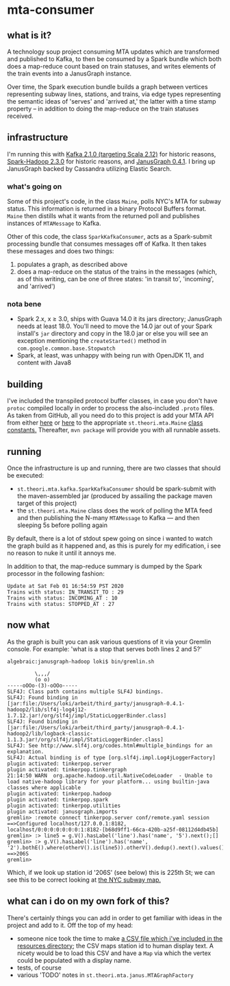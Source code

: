 # mta-consumer

## what is it?
A technology soup project consuming MTA updates which are transformed and published to Kafka, to then be
consumed by a Spark bundle which both does a map-reduce count based on train statuses, and writes elements
of the train events into a JanusGraph instance.

Over time, the Spark execution bundle builds a graph between vertices representing subway lines, stations, and trains,
via edge types representing the semantic ideas of 'serves' and 'arrived at,' the latter with a time stamp property
&ndash; in addition to doing the map-reduce on the train statuses received.

## infrastructure
I'm running this with [Kafka 2.1.0 (targeting Scala 2.12)](https://kafka.apache.org/downloads.html) for historic
reasons, [Spark-Hadoop 2.3.0](https://spark.apache.org/downloads.html) for historic reasons, and
[JanusGraph 0.4.1](https://github.com/JanusGraph/janusgraph/releases). I bring up JanusGraph backed by Cassandra
utilizing Elastic Search.

### what's going on
Some of this project's code, in the class `Maine`, polls NYC's MTA for subway status. This information is
returned in a binary Protocol Buffers format. `Maine` then distills what it wants from the returned poll and
publishes instances of `MTAMessage` to Kafka.

Other of this code, the class `SparkKafkaConsumer`, acts as a Spark-submit processing bundle that consumes messages
off of Kafka. It then takes these messages and does two things:
1. populates a graph, as described above
2. does a map-reduce on the status of the trains in the messages (which, as of this writing, can be one of three
states: 'in transit to', 'incoming', and 'arrived')

### nota bene
* Spark 2.x, x &#8805; 3.0, ships with Guava 14.0 it its jars directory; JanusGraph needs at least 18.0. You'll need to
move the 14.0 jar out of your Spark install's `jar` directory and copy in the 18.0 jar or else you will see an exception
mentioning the `createStarted()` method in `com.google.common.base.Stopwatch`
* Spark, at least, was unhappy with being run with OpenJDK 11, and content with Java8

## building
I've included the transpiled protocol buffer classes, in case you don't have `protoc` compiled locally in order to
process the also-included `.proto` files. As taken from GitHub, all you need do to this project is add your MTA API
from either [here](https://datamine.mta.info/user/register) or [here](https://api.mta.info/) to the appropriate
`st.theori.mta.Maine` [class constants.](https://github.com/quaeler/mta-consumer/blob/master/src/main/java/st/theori/mta/Maine.java#L28-L32)
Thereafter, `mvn package` will provide you with all runnable assets.

## running
Once the infrastructure is up and running, there are two classes that should be executed:
* `st.theori.mta.kafka.SparkKafkaConsumer` should be spark-submit with the maven-assembled jar (produced by assailing
the package maven target of this project)
* the `st.theori.mta.Maine` class does the work of polling the MTA feed and then publishing the N-many `MTAMessage` to
Kafka &mdash; and then sleeping 5s before polling again

By default, there is a lot of stdout spew going on since i wanted to watch the graph build as it happened and, as this
is purely for my edification, i see no reason to nuke it until it annoys me.

In addition to that, the map-reduce summary is dumped by the Spark processor in the following fashion:
```
Update at Sat Feb 01 16:54:59 PST 2020
Trains with status: IN_TRANSIT_TO : 29
Trains with status: INCOMING_AT : 10
Trains with status: STOPPED_AT : 27
```

## now what
As the graph is built you can ask various questions of it via your Gremlin console. For example: 'what is a stop
that serves both lines 2 and 5?'
```
algebraic:janusgraph-hadoop loki$ bin/gremlin.sh

         \,,,/
         (o o)
-----oOOo-(3)-oOOo-----
SLF4J: Class path contains multiple SLF4J bindings.
SLF4J: Found binding in [jar:file:/Users/loki/arbeit/third_party/janusgraph-0.4.1-hadoop2/lib/slf4j-log4j12-1.7.12.jar!/org/slf4j/impl/StaticLoggerBinder.class]
SLF4J: Found binding in [jar:file:/Users/loki/arbeit/third_party/janusgraph-0.4.1-hadoop2/lib/logback-classic-1.1.3.jar!/org/slf4j/impl/StaticLoggerBinder.class]
SLF4J: See http://www.slf4j.org/codes.html#multiple_bindings for an explanation.
SLF4J: Actual binding is of type [org.slf4j.impl.Log4jLoggerFactory]
plugin activated: tinkerpop.server
plugin activated: tinkerpop.tinkergraph
21:14:50 WARN  org.apache.hadoop.util.NativeCodeLoader  - Unable to load native-hadoop library for your platform... using builtin-java classes where applicable
plugin activated: tinkerpop.hadoop
plugin activated: tinkerpop.spark
plugin activated: tinkerpop.utilities
plugin activated: janusgraph.imports
gremlin> :remote connect tinkerpop.server conf/remote.yaml session
==>Configured localhost/127.0.0.1:8182, localhost/0:0:0:0:0:0:0:1:8182-[b68d9ff1-66ca-420b-a25f-08112d4db45b]
gremlin> :> line5 = g.V().hasLabel('line').has('name', '5').next();[]
gremlin> :> g.V().hasLabel('line').has('name', '2').bothE().where(otherV().is(line5)).otherV().dedup().next().values()
==>206S
gremlin> 
```
Which, if we look up station id '206S' (see below) this is 225th St; we can see this to be correct looking at
[the NYC subway map.](https://new.mta.info/map/5256)

## what can i do on my own fork of this?
There's certainly things you can add in order to get familiar with ideas in the project and add to it. Off the top
of my head:
* someone nice took the time to make [a CSV file which i've included in the resources directory;](https://github.com/quaeler/mta-consumer/blob/master/src/main/resources/NYC-MTA-Stops.csv)
the CSV maps station id to human display text. A nicety would be to load this CSV and have a `Map` via which the vertex
could be populated with a display name.
* tests, of course
* various 'TODO' notes in `st.theori.mta.janus.MTAGraphFactory`
